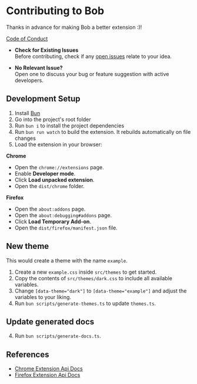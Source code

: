 
# Contributing to Bob
Thanks in advance for making Bob a better extension :)!

[Code of Conduct](./CODE_OF_CONDUCT.md)

- **Check for Existing Issues**  
  Before contributing, check if any [open issues](https://github.com/otis11/Bob/issues) relate to your idea.

- **No Relevant Issue?**  
  Open one to discuss your bug or feature suggestion with active developers.

## Development Setup
1. Install [Bun](https://bun.sh/)
2. Go into the project's root folder
3. Run `bun i` to install the project dependencies 
4. Run `bun run watch` to build the extension. It rebuilds automatically on file changes
5. Load the extension in your browser:

**Chrome**
- Open the `chrome://extensions` page.
- Enable **Developer mode**.
- Click **Load unpacked extension**.
- Open the `dist/chrome` folder.

**Firefox**
- Open the `about:addons` page.
- Open the `about:debugging#addons` page.
- Click **Load Temporary Add-on**.
- Open the `dist/firefox/manifest.json` file.

## New theme
This would create a theme with the name `example`.
1. Create a new `example.css` inside `src/themes` to get started. 
2. Copy the contents of `src/themes/dark.css` to include all available variables. 
3. Change `[data-theme="dark"]` to `[data-theme="example"]` and adjust the variables to your liking.
4. Run `bun scripts/generate-themes.ts` to update `themes.ts`.

## Update generated docs
4. Run `bun scripts/generate-docs.ts`.

## References
- [Chrome Extension Api Docs](https://developer.chrome.com/docs/extensions/reference/api)
- [Firefox Extension Api Docs](https://developer.mozilla.org/en-US/docs/Mozilla/Add-ons/WebExtensions)
